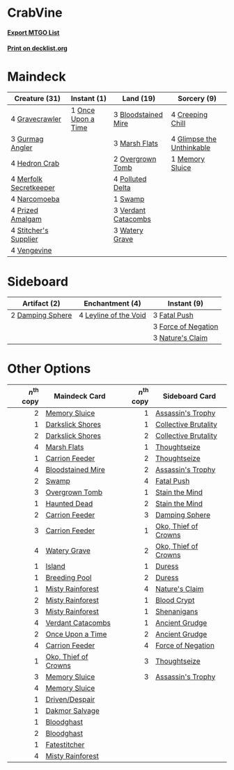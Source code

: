 # CrabVine

#### [Export MTGO List](../collection/CrabVine/CrabVine.txt)
#### [Print on decklist.org](http://decklist.org/?deckmain=3%09Bloodstained%20Mire%0A4%09Creeping%20Chill%0A4%09Glimpse%20the%20Unthinkable%0A4%09Gravecrawler%0A3%09Gurmag%20Angler%0A4%09Hedron%20Crab%0A3%09Marsh%20Flats%0A1%09Memory%20Sluice%0A4%09Merfolk%20Secretkeeper%0A4%09Narcomoeba%0A1%09Once%20Upon%20a%20Time%0A2%09Overgrown%20Tomb%0A4%09Polluted%20Delta%0A4%09Prized%20Amalgam%0A4%09Stitcher's%20Supplier%0A1%09Swamp%0A4%09Vengevine%0A3%09Verdant%20Catacombs%0A3%09Watery%20Grave&deckside=2%09Damping%20Sphere%0A3%09Fatal%20Push%0A3%09Force%20of%20Negation%0A4%09Leyline%20of%20the%20Void%0A3%09Nature's%20Claim)
# Maindeck

|                                          Creature (31)                                          |                                         Instant (1)                                         |                                          Land (19)                                           |                                            Sorcery (9)                                             |
|-------------------------------------------------------------------------------------------------|---------------------------------------------------------------------------------------------|----------------------------------------------------------------------------------------------|----------------------------------------------------------------------------------------------------|
|4 [Gravecrawler](http://gatherer.wizards.com/Pages/Card/Details.aspx?multiverseid=409635)        |1 [Once Upon a Time](http://gatherer.wizards.com/Pages/Card/Details.aspx?multiverseid=473131)|3 [Bloodstained Mire](http://gatherer.wizards.com/Pages/Card/Details.aspx?multiverseid=405094)|4 [Creeping Chill](http://gatherer.wizards.com/Pages/Card/Details.aspx?multiverseid=452816)         |
|3 [Gurmag Angler](http://gatherer.wizards.com/Pages/Card/Details.aspx?multiverseid=391850)       |                                                                                             |3 [Marsh Flats](http://gatherer.wizards.com/Pages/Card/Details.aspx?multiverseid=405101)      |4 [Glimpse the Unthinkable](http://gatherer.wizards.com/Pages/Card/Details.aspx?multiverseid=455918)|
|4 [Hedron Crab](http://gatherer.wizards.com/Pages/Card/Details.aspx?multiverseid=180348)         |                                                                                             |2 [Overgrown Tomb](http://gatherer.wizards.com/Pages/Card/Details.aspx?multiverseid=405103)   |1 [Memory Sluice](http://gatherer.wizards.com/Pages/Card/Details.aspx?multiverseid=158759)          |
|4 [Merfolk Secretkeeper](http://gatherer.wizards.com/Pages/Card/Details.aspx?multiverseid=473015)|                                                                                             |4 [Polluted Delta](http://gatherer.wizards.com/Pages/Card/Details.aspx?multiverseid=405104)   |                                                                                                    |
|4 [Narcomoeba](http://gatherer.wizards.com/Pages/Card/Details.aspx?multiverseid=136140)          |                                                                                             |1 [Swamp](http://gatherer.wizards.com/Pages/Card/Details.aspx?multiverseid=439858)            |                                                                                                    |
|4 [Prized Amalgam](http://gatherer.wizards.com/Pages/Card/Details.aspx?multiverseid=410014)      |                                                                                             |3 [Verdant Catacombs](http://gatherer.wizards.com/Pages/Card/Details.aspx?multiverseid=405113)|                                                                                                    |
|4 [Stitcher's Supplier](http://gatherer.wizards.com/Pages/Card/Details.aspx?multiverseid=447257) |                                                                                             |3 [Watery Grave](http://gatherer.wizards.com/Pages/Card/Details.aspx?multiverseid=405114)     |                                                                                                    |
|4 [Vengevine](http://gatherer.wizards.com/Pages/Card/Details.aspx?multiverseid=457124)           |                                                                                             |                                                                                              |                                                                                                    |


# Sideboard

|                                       Artifact (2)                                        |                                        Enchantment (4)                                         |                                         Instant (9)                                          |
|-------------------------------------------------------------------------------------------|------------------------------------------------------------------------------------------------|----------------------------------------------------------------------------------------------|
|2 [Damping Sphere](http://gatherer.wizards.com/Pages/Card/Details.aspx?multiverseid=443101)|4 [Leyline of the Void](http://gatherer.wizards.com/Pages/Card/Details.aspx?multiverseid=107682)|3 [Fatal Push](http://gatherer.wizards.com/Pages/Card/Details.aspx?multiverseid=423724)       |
|                                                                                           |                                                                                                |3 [Force of Negation](http://gatherer.wizards.com/Pages/Card/Details.aspx?multiverseid=464001)|
|                                                                                           |                                                                                                |3 [Nature's Claim](http://gatherer.wizards.com/Pages/Card/Details.aspx?multiverseid=382316)   |


# Other Options

|*n*<sup>th</sup> copy|                                         Maindeck Card                                         |*n*<sup>th</sup> copy|                                        Sideboard Card                                         |
|--------------------:|-----------------------------------------------------------------------------------------------|--------------------:|-----------------------------------------------------------------------------------------------|
|                    2|[Memory Sluice](http://gatherer.wizards.com/Pages/Card/Details.aspx?multiverseid=158759)       |                    1|[Assassin's Trophy](http://gatherer.wizards.com/Pages/Card/Details.aspx?multiverseid=452902)   |
|                    1|[Darkslick Shores](http://gatherer.wizards.com/Pages/Card/Details.aspx?multiverseid=209400)    |                    1|[Collective Brutality](http://gatherer.wizards.com/Pages/Card/Details.aspx?multiverseid=414380)|
|                    2|[Darkslick Shores](http://gatherer.wizards.com/Pages/Card/Details.aspx?multiverseid=209400)    |                    2|[Collective Brutality](http://gatherer.wizards.com/Pages/Card/Details.aspx?multiverseid=414380)|
|                    4|[Marsh Flats](http://gatherer.wizards.com/Pages/Card/Details.aspx?multiverseid=405101)         |                    1|[Thoughtseize](http://gatherer.wizards.com/Pages/Card/Details.aspx?multiverseid=438676)        |
|                    1|[Carrion Feeder](http://gatherer.wizards.com/Pages/Card/Details.aspx?multiverseid=210133)      |                    2|[Thoughtseize](http://gatherer.wizards.com/Pages/Card/Details.aspx?multiverseid=438676)        |
|                    4|[Bloodstained Mire](http://gatherer.wizards.com/Pages/Card/Details.aspx?multiverseid=405094)   |                    2|[Assassin's Trophy](http://gatherer.wizards.com/Pages/Card/Details.aspx?multiverseid=452902)   |
|                    2|[Swamp](http://gatherer.wizards.com/Pages/Card/Details.aspx?multiverseid=439858)               |                    4|[Fatal Push](http://gatherer.wizards.com/Pages/Card/Details.aspx?multiverseid=423724)          |
|                    3|[Overgrown Tomb](http://gatherer.wizards.com/Pages/Card/Details.aspx?multiverseid=405103)      |                    1|[Stain the Mind](http://gatherer.wizards.com/Pages/Card/Details.aspx?multiverseid=383402)      |
|                    1|[Haunted Dead](http://gatherer.wizards.com/Pages/Card/Details.aspx?multiverseid=414387)        |                    2|[Stain the Mind](http://gatherer.wizards.com/Pages/Card/Details.aspx?multiverseid=383402)      |
|                    2|[Carrion Feeder](http://gatherer.wizards.com/Pages/Card/Details.aspx?multiverseid=210133)      |                    3|[Damping Sphere](http://gatherer.wizards.com/Pages/Card/Details.aspx?multiverseid=443101)      |
|                    3|[Carrion Feeder](http://gatherer.wizards.com/Pages/Card/Details.aspx?multiverseid=210133)      |                    1|[Oko, Thief of Crowns](http://gatherer.wizards.com/Pages/Card/Details.aspx?multiverseid=473159)|
|                    4|[Watery Grave](http://gatherer.wizards.com/Pages/Card/Details.aspx?multiverseid=405114)        |                    2|[Oko, Thief of Crowns](http://gatherer.wizards.com/Pages/Card/Details.aspx?multiverseid=473159)|
|                    1|[Island](http://gatherer.wizards.com/Pages/Card/Details.aspx?multiverseid=439857)              |                    1|[Duress](http://gatherer.wizards.com/Pages/Card/Details.aspx?multiverseid=14557)               |
|                    1|[Breeding Pool](http://gatherer.wizards.com/Pages/Card/Details.aspx?multiverseid=97088)        |                    2|[Duress](http://gatherer.wizards.com/Pages/Card/Details.aspx?multiverseid=14557)               |
|                    1|[Misty Rainforest](http://gatherer.wizards.com/Pages/Card/Details.aspx?multiverseid=405102)    |                    4|[Nature's Claim](http://gatherer.wizards.com/Pages/Card/Details.aspx?multiverseid=382316)      |
|                    2|[Misty Rainforest](http://gatherer.wizards.com/Pages/Card/Details.aspx?multiverseid=405102)    |                    1|[Blood Crypt](http://gatherer.wizards.com/Pages/Card/Details.aspx?multiverseid=97102)          |
|                    3|[Misty Rainforest](http://gatherer.wizards.com/Pages/Card/Details.aspx?multiverseid=405102)    |                    1|[Shenanigans](http://gatherer.wizards.com/Pages/Card/Details.aspx?multiverseid=464095)         |
|                    4|[Verdant Catacombs](http://gatherer.wizards.com/Pages/Card/Details.aspx?multiverseid=405113)   |                    1|[Ancient Grudge](http://gatherer.wizards.com/Pages/Card/Details.aspx?multiverseid=235600)      |
|                    2|[Once Upon a Time](http://gatherer.wizards.com/Pages/Card/Details.aspx?multiverseid=473131)    |                    2|[Ancient Grudge](http://gatherer.wizards.com/Pages/Card/Details.aspx?multiverseid=235600)      |
|                    4|[Carrion Feeder](http://gatherer.wizards.com/Pages/Card/Details.aspx?multiverseid=210133)      |                    4|[Force of Negation](http://gatherer.wizards.com/Pages/Card/Details.aspx?multiverseid=464001)   |
|                    1|[Oko, Thief of Crowns](http://gatherer.wizards.com/Pages/Card/Details.aspx?multiverseid=473159)|                    3|[Thoughtseize](http://gatherer.wizards.com/Pages/Card/Details.aspx?multiverseid=438676)        |
|                    3|[Memory Sluice](http://gatherer.wizards.com/Pages/Card/Details.aspx?multiverseid=158759)       |                    3|[Assassin's Trophy](http://gatherer.wizards.com/Pages/Card/Details.aspx?multiverseid=452902)   |
|                    4|[Memory Sluice](http://gatherer.wizards.com/Pages/Card/Details.aspx?multiverseid=158759)       |                     |                                                                                               |
|                    1|[Driven/Despair](http://gatherer.wizards.com/Pages/Card/Details.aspx?multiverseid=430846)      |                     |                                                                                               |
|                    1|[Dakmor Salvage](http://gatherer.wizards.com/Pages/Card/Details.aspx?multiverseid=292984)      |                     |                                                                                               |
|                    1|[Bloodghast](http://gatherer.wizards.com/Pages/Card/Details.aspx?multiverseid=438648)          |                     |                                                                                               |
|                    2|[Bloodghast](http://gatherer.wizards.com/Pages/Card/Details.aspx?multiverseid=438648)          |                     |                                                                                               |
|                    1|[Fatestitcher](http://gatherer.wizards.com/Pages/Card/Details.aspx?multiverseid=176456)        |                     |                                                                                               |
|                    4|[Misty Rainforest](http://gatherer.wizards.com/Pages/Card/Details.aspx?multiverseid=405102)    |                     |                                                                                               |

